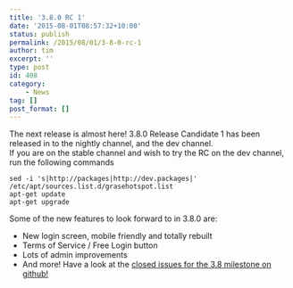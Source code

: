 ```yaml
---
title: '3.8.0 RC 1'
date: '2015-08-01T08:57:32+10:00'
status: publish
permalink: /2015/08/01/3-8-0-rc-1
author: tim
excerpt: ''
type: post
id: 408
category:
    - News
tag: []
post_format: []
---
```

The next release is almost here! 3.8.0 Release Candidate 1 has been released in to the nightly channel, and the dev channel.  
If you are on the stable channel and wish to try the RC on the dev channel, run the following commands

```shell
sed -i 's|http://packages|http://dev.packages|' /etc/apt/sources.list.d/grasehotspot.list 
apt-get update
apt-get upgrade
```

Some of the new features to look forward to in 3.8.0 are:

- New login screen, mobile friendly and totally rebuilt
- Terms of Service / Free Login button
- Lots of admin improvements
- And more! Have a look at the [closed issues for the 3.8 milestone on github!](https://github.com/GraseHotspot/grase-www-portal/issues?utf8=%E2%9C%93&q=is%3Aissue+milestone%3A3.8+)